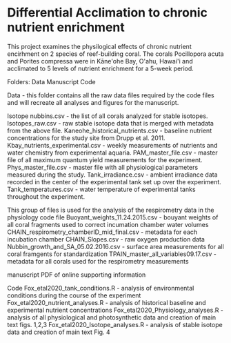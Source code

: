 # Differential Acclimation to chronic nutrient enrichment 

This project examines the physilogical effects of chronic nutrient encirhment on 2 species of reef-building coral. The corals Pocillopora acuta and Porites compressa were in Kāne'ohe Bay, O'ahu, Hawai'i and acclimated to 5 levels of nutrient enrichment for a 5-week period.

Folders:
Data
Manuscript
Code

Data - this folder contains all the raw data files required by the code files and will recreate all analyses and figures for the manuscript. 

  Isotope nubbins.csv - the list of all corals analyzed for stable isotopes. 
  Isotopes_raw.csv - raw stable isotope data that is merged with metadata from the above file.
  Kaneohe_historical_nutrients.csv - baseline nutrient concentrations for the study site from Drupp et al. 2011.
  Kbay_nutrients_experimental.csv - weekly measurements of nutrients and water chemistry from experimental aquaria.
  PAM_master_file.csv - master file of all maximum quantum yield measurements for the experiment.
  Phys_master_file.csv - master file with all physiological parameters measured during the study.
  Tank_irradiance.csv - ambient irradiance data recorded in the center of the experimental tank set up over the experiment. 
  Tank_temperatures.csv - water temperature of experimental tanks throughout the experiment.

  This group of files is used for the analysis of the respirometry data in the physiology code file
      Buoyant_weights_11.24.2015.csv - bouyant weights of all coral fragments used to correct incumation chamber water volumes
      CHAIN_respirometry_chamberID_mid_final.csv - metadata for each incubation chamber 
      CHAIN_Slopes.csv - raw oxygen production data
      Nubbin_growth_and_SA_05.02.2016.csv - surface area measurements for all coral framgents for standardization
      TPAIN_master_all_variables09.17.csv - metadata for all corals used for the respirometry measurements 


manuscript
PDF of online supporting information

Code
Fox_etal2020_tank_conditions.R - analysis of environmental conditions during the course of the experiment
Fox_etal2020_nutrient_analyses.R - analysis of historical baseline and experimental nutrient concentrations 
Fox_etal2020_Physiology_analyses.R - analysis of all physiological and photosynthetic data and creation of main text figs. 1,2,3
Fox_etal2020_Isotope_analyses.R - analysis of stable isotope data and creation of main text Fig. 4

